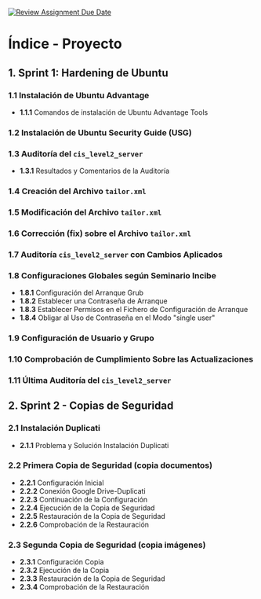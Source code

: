 [![Review Assignment Due Date](https://classroom.github.com/assets/deadline-readme-button-22041afd0340ce965d47ae6ef1cefeee28c7c493a6346c4f15d667ab976d596c.svg)](https://classroom.github.com/a/A04QAW6X)

# Índice - Proyecto

## 1. Sprint 1: Hardening de Ubuntu
### 1.1 Instalación de Ubuntu Advantage
- **1.1.1** Comandos de instalación de Ubuntu Advantage Tools

### 1.2 Instalación de Ubuntu Security Guide (USG)

### 1.3 Auditoría del `cis_level2_server`
- **1.3.1** Resultados y Comentarios de la Auditoría

### 1.4 Creación del Archivo `tailor.xml`

### 1.5 Modificación del Archivo `tailor.xml`

### 1.6 Corrección (fix) sobre el Archivo `tailor.xml`

### 1.7 Auditoría `cis_level2_server` con Cambios Aplicados

### 1.8 Configuraciones Globales según Seminario Incibe
- **1.8.1** Configuración del Arranque Grub
- **1.8.2** Establecer una Contraseña de Arranque
- **1.8.3** Establecer Permisos en el Fichero de Configuración de Arranque
- **1.8.4** Obligar al Uso de Contraseña en el Modo "single user"

### 1.9 Configuración de Usuario y Grupo

### 1.10 Comprobación de Cumplimiento Sobre las Actualizaciones

### 1.11 Última Auditoría del `cis_level2_server`

## 2. Sprint 2 - Copias de Seguridad
### 2.1 Instalación Duplicati
- **2.1.1** Problema y Solución Instalación Duplicati

### 2.2 Primera Copia de Seguridad (copia documentos)
- **2.2.1** Configuración Inicial
- **2.2.2** Conexión Google Drive-Duplicati
- **2.2.3** Continuación de la Configuración
- **2.2.4** Ejecución de la Copia de Seguridad
- **2.2.5** Restauración de la Copia de Seguridad
- **2.2.6** Comprobación de la Restauración

### 2.3 Segunda Copia de Seguridad (copia imágenes)
- **2.3.1** Configuración Copia
- **2.3.2** Ejecución de la Copia
- **2.3.3** Restauración de la Copia de Seguridad
- **2.3.4** Comprobación de la Restauración
